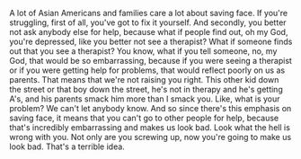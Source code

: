  A lot of Asian Americans and families care a lot about saving face. If you're struggling, first of all, you've got to fix it yourself. And secondly, you better not ask anybody else for help, because what if people find out, oh my God, you're depressed, like you better not see a therapist? What if someone finds out that you see a therapist? You know, what if you tell someone, no, my God, that would be so embarrassing, because if you were seeing a therapist or if you were getting help for problems, that would reflect poorly on us as parents. That means that we're not raising you right. This other kid down the street or that boy down the street, he's not in therapy and he's getting A's, and his parents smack him more than I smack you. Like, what is your problem? We can't let anybody know. And so since there's this emphasis on saving face, it means that you can't go to other people for help, because that's incredibly embarrassing and makes us look bad. Look what the hell is wrong with you. Not only are you screwing up, now you're going to make us look bad. That's a terrible idea.